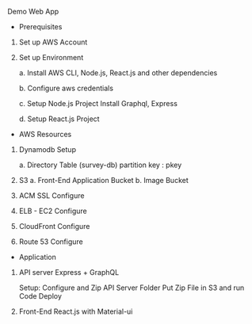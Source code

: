 Demo Web App

* Prerequisites
1. Set up AWS Account

2. Set up Environment

    a. Install AWS CLI, Node.js, React.js and other dependencies

    b. Configure aws credentials

    c. Setup Node.js Project
        Install Graphql, Express

    d. Setup React.js Project

* AWS Resources
1. Dynamodb Setup

    a. Directory Table (survey-db)
        partition key   : pkey

2. S3
    a. Front-End Application Bucket
    b. Image Bucket

3. ACM SSL Configure

4. ELB - EC2 Configure

5. CloudFront Configure

6. Route 53 Configure

* Application
1. API server
    Express + GraphQL
    
    Setup:
        Configure and Zip API Server Folder
        Put Zip File in S3 and run Code Deploy

2. Front-End
    React.js with Material-ui